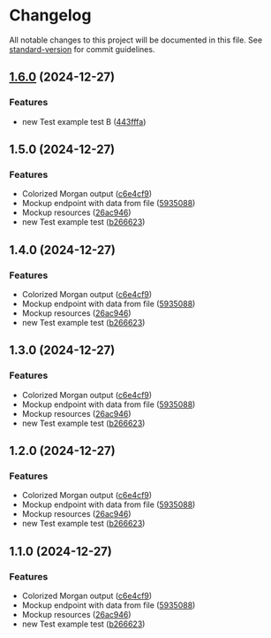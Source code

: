 # Changelog

All notable changes to this project will be documented in this file. See [standard-version](https://github.com/conventional-changelog/standard-version) for commit guidelines.

## [1.6.0](https://github.com/genaro14/express-template/compare/v1.5.0...v1.6.0) (2024-12-27)


### Features

* new Test example test B ([443fffa](https://github.com/genaro14/express-template/commit/443fffafec5d852aeae99b3b0c632933ae4a5510))

## 1.5.0 (2024-12-27)


### Features

* Colorized Morgan output ([c6e4cf9](https://github.com/genaro14/express-template/commit/c6e4cf9f335bcbcf8970da72cef50a8d3d8e6efa))
* Mockup endpoint with data from file ([5935088](https://github.com/genaro14/express-template/commit/5935088645618f8bc4906f3a0b75048c644a284c))
* Mockup resources ([26ac946](https://github.com/genaro14/express-template/commit/26ac946d601af81aabb6096a8da3b3874e60202e))
* new Test example test ([b266623](https://github.com/genaro14/express-template/commit/b26662332c5a3185608ac0775eca93c78178d987))

## 1.4.0 (2024-12-27)


### Features

* Colorized Morgan output ([c6e4cf9](https://github.com/genaro14/express-template/commit/c6e4cf9f335bcbcf8970da72cef50a8d3d8e6efa))
* Mockup endpoint with data from file ([5935088](https://github.com/genaro14/express-template/commit/5935088645618f8bc4906f3a0b75048c644a284c))
* Mockup resources ([26ac946](https://github.com/genaro14/express-template/commit/26ac946d601af81aabb6096a8da3b3874e60202e))
* new Test example test ([b266623](https://github.com/genaro14/express-template/commit/b26662332c5a3185608ac0775eca93c78178d987))

## 1.3.0 (2024-12-27)


### Features

* Colorized Morgan output ([c6e4cf9](https://github.com/genaro14/express-template/commit/c6e4cf9f335bcbcf8970da72cef50a8d3d8e6efa))
* Mockup endpoint with data from file ([5935088](https://github.com/genaro14/express-template/commit/5935088645618f8bc4906f3a0b75048c644a284c))
* Mockup resources ([26ac946](https://github.com/genaro14/express-template/commit/26ac946d601af81aabb6096a8da3b3874e60202e))
* new Test example test ([b266623](https://github.com/genaro14/express-template/commit/b26662332c5a3185608ac0775eca93c78178d987))

## 1.2.0 (2024-12-27)


### Features

* Colorized Morgan output ([c6e4cf9](https://github.com/genaro14/express-template/commit/c6e4cf9f335bcbcf8970da72cef50a8d3d8e6efa))
* Mockup endpoint with data from file ([5935088](https://github.com/genaro14/express-template/commit/5935088645618f8bc4906f3a0b75048c644a284c))
* Mockup resources ([26ac946](https://github.com/genaro14/express-template/commit/26ac946d601af81aabb6096a8da3b3874e60202e))
* new Test example test ([b266623](https://github.com/genaro14/express-template/commit/b26662332c5a3185608ac0775eca93c78178d987))

## 1.1.0 (2024-12-27)


### Features

* Colorized Morgan output ([c6e4cf9](https://github.com/genaro14/express-template/commit/c6e4cf9f335bcbcf8970da72cef50a8d3d8e6efa))
* Mockup endpoint with data from file ([5935088](https://github.com/genaro14/express-template/commit/5935088645618f8bc4906f3a0b75048c644a284c))
* Mockup resources ([26ac946](https://github.com/genaro14/express-template/commit/26ac946d601af81aabb6096a8da3b3874e60202e))
* new Test example test ([b266623](https://github.com/genaro14/express-template/commit/b26662332c5a3185608ac0775eca93c78178d987))
